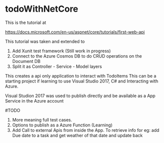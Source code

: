# todoWithNetCore

This is the tutorial at

https://docs.microsoft.com/en-us/aspnet/core/tutorials/first-web-api

This tutorial was taken and extended to 
1. Add Xunit test framework (Still work in progress)
2. Connect to the Azure Cosmos DB to do CRUD operations on the Document DB
3. Split it as Controller - Service - Model layers

This creates a api only application to interact with TodoItems
This can be a starting project if learning to use Visual Studio 2017,  C# and Interacting with Azure. 

Visual Studion 2017 was used to publish directly and be available as a App Service in the Azure account

#TODO
 1. More meaning full test cases.
 2. Options to publish as a Azure Function (Learning)
 3. Add Call to external Apis from inside the App. To retrieve info
	for eg: add Due date to a task and get weather of that date and update back



